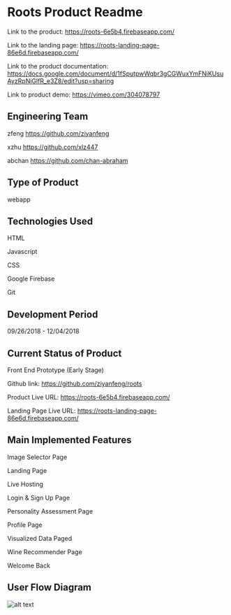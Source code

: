 # Roots Product Readme

Link to the product:
https://roots-6e5b4.firebaseapp.com/

Link to the landing page:
https://roots-landing-page-86e6d.firebaseapp.com/

Link to the product documentation:
https://docs.google.com/document/d/1fSputpwWqbr3gCGWuxYmFNiKUsuAyzRpNjGlfR_e3Z8/edit?usp=sharing

Link to product demo:
https://vimeo.com/304078797

## Engineering Team

zfeng https://github.com/ziyanfeng

xzhu https://github.com/xlz447

abchan https://github.com/chan-abraham


## Type of Product

webapp


## Technologies Used

HTML

Javascript

CSS

Google Firebase

Git


## Development Period

09/26/2018 - 12/04/2018


## Current Status of Product

Front End Prototype (Early Stage)

Github link: https://github.com/ziyanfeng/roots

Product Live URL: https://roots-6e5b4.firebaseapp.com/

Landing Page Live URL: https://roots-landing-page-86e6d.firebaseapp.com/


## Main Implemented Features

Image Selector Page

Landing Page

Live Hosting

Login & Sign Up Page

Personality Assessment Page

Profile Page

Visualized Data Paged

Wine Recommender Page

Welcome Back

## User Flow Diagram

![alt text](https://github.com/ziyanfeng/roots/blob/master/misc/UserFlowDiagram.png "User Flow Diagram")
